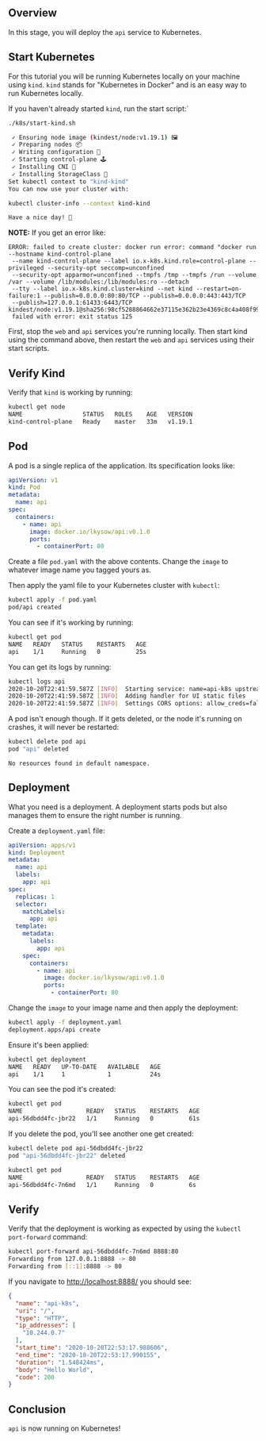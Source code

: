 ## Overview
In this stage, you will deploy the `api` service to Kubernetes.

## Start Kubernetes
For this tutorial you will be running Kubernetes locally on your
machine using `kind`. `kind` stands for "Kubernetes in Docker" and is an
easy way to run Kubernetes locally.

If you haven't already started `kind`, run the start script:`

```bash
./k8s/start-kind.sh

 ✓ Ensuring node image (kindest/node:v1.19.1) 🖼
 ✓ Preparing nodes 📦
 ✓ Writing configuration 📜
 ✓ Starting control-plane 🕹️
 ✓ Installing CNI 🔌
 ✓ Installing StorageClass 💾
Set kubectl context to "kind-kind"
You can now use your cluster with:

kubectl cluster-info --context kind-kind

Have a nice day! 👋
```

**NOTE:** If you get an error like:
```
ERROR: failed to create cluster: docker run error: command "docker run --hostname kind-control-plane
 --name kind-control-plane --label io.x-k8s.kind.role=control-plane --privileged --security-opt seccomp=unconfined
 --security-opt apparmor=unconfined --tmpfs /tmp --tmpfs /run --volume /var --volume /lib/modules:/lib/modules:ro --detach
 --tty --label io.x-k8s.kind.cluster=kind --net kind --restart=on-failure:1 --publish=0.0.0.0:80:80/TCP --publish=0.0.0.0:443:443/TCP
 --publish=127.0.0.1:61433:6443/TCP kindest/node:v1.19.1@sha256:98cf5288864662e37115e362b23e4369c8c4a408f99cbc06e58ac30ddc721600"
 failed with error: exit status 125
```

First, stop the `web` and `api` services you're running locally. Then start kind using the command
above, then restart the `web` and `api` services using their start scripts.

## Verify Kind

Verify that `kind` is working by running:
```bash
kubectl get node
NAME                 STATUS   ROLES    AGE   VERSION
kind-control-plane   Ready    master   33m   v1.19.1
```

## Pod
A pod is a single replica of the application. Its specification looks like:
```yaml
apiVersion: v1
kind: Pod
metadata:
  name: api
spec:
  containers:
    - name: api
      image: docker.io/lkysow/api:v0.1.0
      ports:
        - containerPort: 80
```

Create a file `pod.yaml` with the above contents. Change the `image` to
whatever image name you tagged yours as.

Then apply the yaml file to your Kubernetes cluster with `kubectl`:

```bash
kubectl apply -f pod.yaml
pod/api created
```

You can see if it's working by running:
```bash
kubectl get pod
NAME   READY   STATUS    RESTARTS   AGE
api    1/1     Running   0          25s
```

You can get its logs by running:
```bash
kubectl logs api
2020-10-20T22:41:59.587Z [INFO]  Starting service: name=api-k8s upstreamURIs= upstreamWorkers=1 listenAddress=0.0.0.0:80 service type=http
2020-10-20T22:41:59.587Z [INFO]  Adding handler for UI static files
2020-10-20T22:41:59.587Z [INFO]  Settings CORS options: allow_creds=false allow_headers=Accept,Accept-Language,Content-Language,Origin,Content-Type allow_origins=*
```

A pod isn't enough though. If it gets deleted, or the node it's
running on crashes, it will never be restarted:

```bash
kubectl delete pod api
pod "api" deleted
```

```kubectl get pod
No resources found in default namespace.
```

## Deployment
What you need is a deployment. A deployment starts pods but also manages them to ensure
the right number is running.

Create a `deployment.yaml` file:
```yaml
apiVersion: apps/v1
kind: Deployment
metadata:
  name: api
  labels:
    app: api
spec:
  replicas: 1
  selector:
    matchLabels:
      app: api
  template:
    metadata:
      labels:
        app: api
    spec:
      containers:
        - name: api
          image: docker.io/lkysow/api:v0.1.0
          ports:
            - containerPort: 80
```

Change the `image` to your image name and then apply the deployment:
```bash
kubectl apply -f deployment.yaml
deployment.apps/api create
```

Ensure it's been applied:

```bash
kubectl get deployment
NAME   READY   UP-TO-DATE   AVAILABLE   AGE
api    1/1     1            1           24s
```

You can see the pod it's created:

```bash
kubectl get pod
NAME                  READY   STATUS    RESTARTS   AGE
api-56dbdd4fc-jbr22   1/1     Running   0          61s
```

If you delete the pod, you'll see another one get created:

```bash
kubectl delete pod api-56dbdd4fc-jbr22
pod "api-56dbdd4fc-jbr22" deleted

kubectl get pod
NAME                  READY   STATUS    RESTARTS   AGE
api-56dbdd4fc-7n6md   1/1     Running   0          6s
```

## Verify
Verify that the deployment is working as expected by using the `kubectl port-forward`
command:

```bash
kubectl port-forward api-56dbdd4fc-7n6md 8888:80
Forwarding from 127.0.0.1:8888 -> 80
Forwarding from [::1]:8888 -> 80
```

If you navigate to [http://localhost:8888/](http://localhost:8888/) you should
see:

```json
{
  "name": "api-k8s",
  "uri": "/",
  "type": "HTTP",
  "ip_addresses": [
    "10.244.0.7"
  ],
  "start_time": "2020-10-20T22:53:17.988606",
  "end_time": "2020-10-20T22:53:17.990155",
  "duration": "1.548424ms",
  "body": "Hello World",
  "code": 200
}
```

## Conclusion
`api` is now running on Kubernetes!
